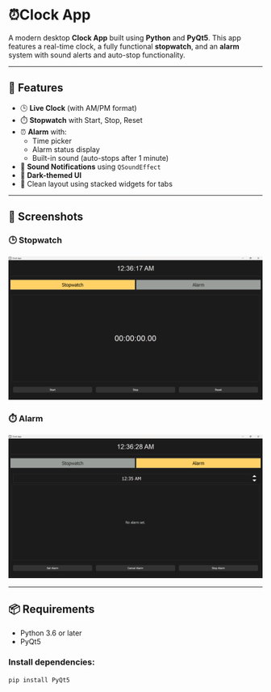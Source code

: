 # ⏰Clock App

A modern desktop **Clock App** built using **Python** and **PyQt5**. This app features a real-time clock, a fully functional **stopwatch**, and an **alarm** system with sound alerts and auto-stop functionality.

---

## 🚀 Features

- 🕒 **Live Clock** (with AM/PM format)
- ⏱️ **Stopwatch** with Start, Stop, Reset
- ⏰ **Alarm** with:
  - Time picker
  - Alarm status display
  - Built-in sound (auto-stops after 1 minute)
- 🎵 **Sound Notifications** using `QSoundEffect`
- 💅 **Dark-themed UI**
- 🧩 Clean layout using stacked widgets for tabs

---

## 📸 Screenshots

### 🕒 Stopwatch
![Clock View](assets/screenshot1.png)

### ⏱️ Alarm
![Tabs View](assets/screenshot2.png)

---
## 📦 Requirements

- Python 3.6 or later
- PyQt5

### Install dependencies:

```bash
pip install PyQt5
